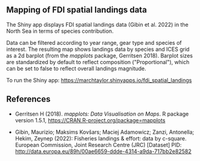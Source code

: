## Mapping of FDI spatial landings data

The Shiny app displays FDI spatial landings data (Gibin et al. 2022) in the North Sea in terms of species contribution.

Data can be filtered according to year range, gear type and species of interest. The resulting map shows landings data by species and ICES grid as a 2d barplot (from the *mapplots* package, Gerritsen 2018). Barplot sizes are standardized by default to reflect composition ("Proportional"), which can be set to false to reflect overall landings magnitude.

To run the Shiny app: <https://marchtaylor.shinyapps.io/fdi_spatial_landings>

## References

-   Gerritsen H (2018). *mapplots: Data Visualisation on Maps*. R package version 1.5.1, <https://CRAN.R-project.org/package=mapplots>

-   Gibin, Maurizio; Maksims Kovšars; Maciej Adamowicz; Zanzi, Antonella; Hekim, Zeynep (2022): Fisheries landings & effort: data by c-square. European Commission, Joint Research Centre (JRC) [Dataset] PID: <http://data.europa.eu/89h/00ae6659-ddde-4314-a9da-717bb2e82582>
